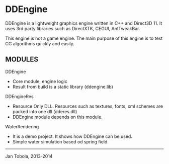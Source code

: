 DDEngine
========

DDEngine is a lightweight graphics engine written in C++ and Direct3D 11. It uses 3rd party libraries such as DirectXTK, CEGUI, AntTweakBar.

This engine is not a game engine. The main purpose of this engine is to test CG algorithms quickly and easily.

MODULES
-------

DDEngine
- Core module, engine logic
- Result from build is a static library (ddengine.lib)

DDEngineRes
- Resource Only DLL. Resources such as textures, fonts, xml schemes are packed into one dll (dderes.dll)
- DDEngine module depends on this module.

WaterRendering
- It is a demo project. It shows how DDEngine can be used.
- Simple water simulation based od spring field.

---------------------
Jan Tobola, 2013-2014